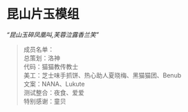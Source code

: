 # 昆山片玉模组

*“昆山玉碎凤凰叫,芙蓉泣露香兰笑”*

> 成员名单：
> <br>总策划：洛神
> <br>代码：猫猫教传教士
> <br>美工：芝士味手抓饼、热心助人夏晓梅、黑猫猫团、Benub
> <br>文案：NANA、Lukute
> <br>测试整合：夜食、爱爱
> <br>特别感谢：童贝